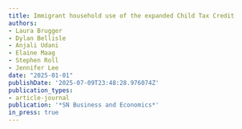 ```yaml
---
title: Immigrant household use of the expanded Child Tax Credit
authors:
- Laura Brugger
- Dylan Bellisle
- Anjali Udani
- Elaine Maag
- Stephen Roll
- Jennifer Lee
date: "2025-01-01"
publishDate: '2025-07-09T23:48:28.976074Z'
publication_types:
- article-journal
publication: '*SN Business and Economics*'
in_press: true
---
```

